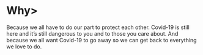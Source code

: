 <h1> Why> </h1>
<p>Because we all have to do our part to protect each other.  Covid-19 is still here and it’s still dangerous to you and to those you care about.  And because we all want Covid-19 to go away so we can get back to everything we love to do.</p>
